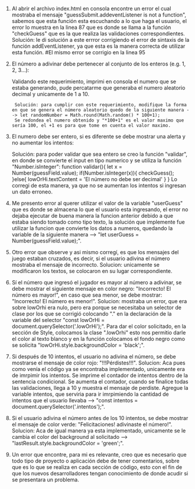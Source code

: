 1. Al abrir el archivo index.html en consola encontre un error el cual mostraba el mensaje "guessSubmit.addeventListener is not a function", sabemos que esta función esta escuchando a lo que haga el usuario, el error lo muestra en la linea 87 que es donde se llama a la función "checkGuess" que es la que realiza las validaciones correspondientes. 
    Solución: le di solución a este errror corrigiendo el error de sintaxis de la función addEventListener, ya que esta es la manera correcta de utilizar esta función. 
    #El mismo error se corrigio en la linea 95

2. El número a adivinar debe pertenecer al conjunto de los enteros (e.g. 1, 2, 3...):
    
    Validando este requerimiento, imprimi en consola el numero que se estaba generando, pude percatarme que generaba el numero aleatorio decimal y unicamente de 1 a 10.

        Solución: para cumplir con este requerimiento, modifique la forma en que se genera el número aleatorio quedo de la siguiente manera --> let randomNumber = Math.round(Math.random() * 100+1);
        Se redondea el numero obtenido y "*100+1" es el valor maximo que sería 100, el +1 es para que tome en cuenta el valor maximo. 

3. El numero debe ser entero, si es diferente se debe mostrar una alerta y no aumentar los intentos:

    Solución: para poder validar que sea entero se creo la función "validar", en donde se convierte el input en tipo numerico y se utiliza la función "Number.isInteger": 
                            function validar(){
                                let x = Number(guessField.value);
                                if(Number.isInteger(x)){
                                    checkGuess();
                                }else{
                                    lowOrHi.textContent = 'El número no debe ser decimal'
                                }
                            }
    Lo corregi de esta manera, ya que no se aumentan los intentos si ingresan un dato erroneo. 

4. Me presento error al querer utilizar el valor de la variable "userGuess" que es donde se almacena lo que el usuario esta ingresando, el error no dejaba ejecutar de buena manera la funcion anterior debido a que estaba siendo tomado como tipo texto, la solución que implemente fue utilizar la funcion que convierte los datos a numeros, quedando la variable de la siguiente manera --> "let userGuess = Number(guessField.value);".

5. Otro error que observe y asi mismo corregí, es que los mensajes del juego estaban cruzados, es decir, si el usuario adivina el número mostraba el mensaje de incorrecto. 
        Solucion: unicamente se modificaron los textos, se colocaron en su lugar correspondiente. 

6. Sí el número que ingresó el jugador es mayor al número a adivinar, se debe mostrar el siguiente mensaje en color     negro: "Incorrecto! El número es mayor!", en caso que sea menor, se debe mostrar: "Incorrecto! El número es menor!".
    Solucion: mostraba un error, que era sobre lowOrhi era nulo, pero era porque se necesitaba un selector de clase por los que se corrigió colocando "." en la declaración de la variable del selector "const lowOrHi = document.querySelector('.lowOrHi');".
    Para dar el color solicitado, en la sección de Style, colocamos la clase ".lowOrhi" esto nos permitio darle el color al texto blanco y en la función colocamos el fondo negro como se solicita "lowOrHi.style.backgroundColor = 'black';".

7. Si después de 10 intentos, el usuario no adivina el número, se debe mostrarse el mensaje de color rojo: "!!!Pérdistes!!!".
    Solucion:
        Aca pues como venía el código ya se encontraba implementado, unicamente era de imrpimir los intentos. 
        Se imprime el contador de intentos dentro de la sentencia condicional. Se aumenta el contador, cuando se finalice todas las validaciones, llega a 10  y muestra el mensaje de perdiste. 
        Agregue la variable intentos, que serviria para ir imrpimiendo la cantidad de intentos que el usuario llevaba --> "const intentos = document.querySelector('.intentos');".

8. Si el usuario adivina el número antes de los 10 intentos, se debe mostrar el mensaje de color verde: "Felicitaciones! adivinaste el número!".
    Solucion:
        Aca de igual manera ya esta implementado, unicamente se le cambia el color del background al solicitado -->
        "lastResult.style.backgroundColor = 'green';".


9. Un error que encontre, para mi es relevante, creo que es necesario que todo tipo de proyecto o aplicación debe de tener comentarios, sobre que es lo que se realiza en cada sección de código, esto con el fin de que los nuevos desarrolladores tengan conocimiento de donde acudir si se presentara un problema. 



